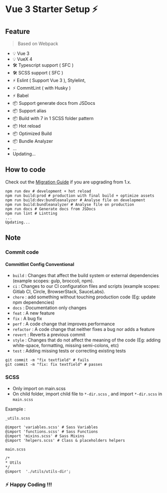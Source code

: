 

# Vue 3 Starter Setup ⚡
## Feature

> Based on Webpack

- 💡 Vue 3 
- 💡 VueX 4
- 🛠️ Typescript support ( SFC )
- 🛠️ SCSS  support ( SFC )
- ⚡️ Eslint ( Support Vue 3 ), Stylelint,
- ⚡️ CommitLint ( with Husky )
- ⚡️ Babel
- 📦 Support generate docs from JSDocs
- 📦 Support alias
- 📦 Build with 7 in 1 SCSS folder pattern
- 📦 Hot reload
- 📦 Optimized Build
- 📦 Bundle Analyzer
- ...
- Updating...



## How to code

Check out the [Migration Guide](https://vitejs.dev/guide/migration.html) if you are upgrading from 1.x.

```
npm run dev # development + hot reload
npm run build:prod # production with final build + optimize assets
npm run build:dev:bundleanalyzer # Analyse file on development
npm run build:bundleanalyzer # Analyse file on production
npm run docs # Generate docs from JSDocs
npm run lint # Lintting
...
Updating...
``` 

## Note

### Commit code

#### Commitlint Config Conventional

-   `build` : Changes that affect the build system or external dependencies (example scopes: gulp, broccoli, npm).
-   `ci` : Changes to our CI configuration files and scripts (example scopes: Gitlab CI, Circle, BrowserStack, SauceLabs).
-   `chore` : add something without touching production code (Eg: update npm dependencies)
-   `docs` : Documentation only changes
-   `feat` : A new feature
-   `fix` : A bug fix
-   `perf` : A code change that improves performance
-   `refactor` : A code change that neither fixes a bug nor adds a feature
-   `revert` : Reverts a previous commit
-   `style` : Changes that do not affect the meaning of the code (Eg: adding white-space, formatting, missing semi-colons, etc)
-   `test` : Adding missing tests or correcting existing tests

```
git commit -m "fix textfield" # fails
git commit -m "fix: fix textfield" # passes
```
### SCSS

-   Only import on main.scss
-   On child folder, import child file to `*-dir.scss` , and import `*-dir.scss` in `main.scss`

Example :

`_utils.scss`

```
@import 'variables.scss' # Sass Variables
@import 'functions.scss' # Sass Functions
@import 'mixins.scss' # Sass Mixins
@import 'helpers.scss' # Class & placeholders helpers
```
`main.scss`

```
/*
* Utils
*/
@import  './utils/utils-dir';
```

### ⚡️ Happy Coding !!! 
